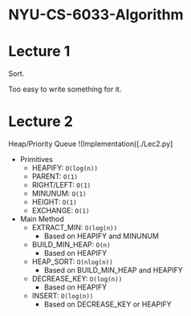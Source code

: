 # NYU-CS-6033-Algorithm

# Lecture 1

Sort.

Too easy to write something for it.

# Lecture 2

Heap/Priority Queue !(Implementation)[./Lec2.py]
- Primitives
  - HEAPIFY: `O(log(n))`
  - PARENT: `O(1)`
  - RIGHT/LEFT: `O(1)`
  - MINUNUM: `O(1)`
  - HEIGHT: `O(1)`
  - EXCHANGE: `O(1)`
- Main Method
  - EXTRACT_MIN: `O(log(n))`
    - Based on HEAPIFY and MINUNUM
  - BUILD_MIN_HEAP: `O(n)`
    - Based on HEAPIFY
  - HEAP_SORT: `O(nlog(n))`
    - Based on BUILD_MIN_HEAP and HEAPIFY
  - DECREASE_KEY: `O(log(n))`
    - Based on HEAPIFY
  - INSERT: `O(log(n))`
    - Based on DECREASE_KEY or HEAPIFY
 
